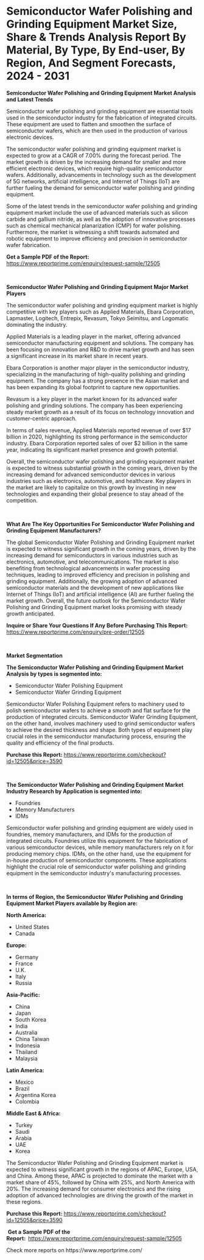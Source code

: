 <p><h1>Semiconductor Wafer Polishing and Grinding Equipment Market Size, Share & Trends Analysis Report By Material, By Type, By End-user, By Region, And Segment Forecasts, 2024 - 2031</h1></p><p><strong>Semiconductor Wafer Polishing and Grinding Equipment Market Analysis and Latest Trends</strong></p>
<p><p>Semiconductor wafer polishing and grinding equipment are essential tools used in the semiconductor industry for the fabrication of integrated circuits. These equipment are used to flatten and smoothen the surface of semiconductor wafers, which are then used in the production of various electronic devices.</p><p>The semiconductor wafer polishing and grinding equipment market is expected to grow at a CAGR of 7.00% during the forecast period. The market growth is driven by the increasing demand for smaller and more efficient electronic devices, which require high-quality semiconductor wafers. Additionally, advancements in technology such as the development of 5G networks, artificial intelligence, and Internet of Things (IoT) are further fueling the demand for semiconductor wafer polishing and grinding equipment.</p><p>Some of the latest trends in the semiconductor wafer polishing and grinding equipment market include the use of advanced materials such as silicon carbide and gallium nitride, as well as the adoption of innovative processes such as chemical mechanical planarization (CMP) for wafer polishing. Furthermore, the market is witnessing a shift towards automated and robotic equipment to improve efficiency and precision in semiconductor wafer fabrication.</p></p>
<p><strong>Get a Sample PDF of the Report:&nbsp;</strong> <a href="https://www.reportprime.com/enquiry/request-sample/12505">https://www.reportprime.com/enquiry/request-sample/12505</a></p>
<p>&nbsp;</p>
<p><strong>Semiconductor Wafer Polishing and Grinding Equipment Major Market Players</strong></p>
<p><p>The semiconductor wafer polishing and grinding equipment market is highly competitive with key players such as Applied Materials, Ebara Corporation, Lapmaster, Logitech, Entrepix, Revasum, Tokyo Seimitsu, and Logomatic dominating the industry.</p><p>Applied Materials is a leading player in the market, offering advanced semiconductor manufacturing equipment and solutions. The company has been focusing on innovation and R&D to drive market growth and has seen a significant increase in its market share in recent years.</p><p>Ebara Corporation is another major player in the semiconductor industry, specializing in the manufacturing of high-quality polishing and grinding equipment. The company has a strong presence in the Asian market and has been expanding its global footprint to capture new opportunities.</p><p>Revasum is a key player in the market known for its advanced wafer polishing and grinding solutions. The company has been experiencing steady market growth as a result of its focus on technology innovation and customer-centric approach.</p><p>In terms of sales revenue, Applied Materials reported revenue of over $17 billion in 2020, highlighting its strong performance in the semiconductor industry. Ebara Corporation reported sales of over $2 billion in the same year, indicating its significant market presence and growth potential.</p><p>Overall, the semiconductor wafer polishing and grinding equipment market is expected to witness substantial growth in the coming years, driven by the increasing demand for advanced semiconductor devices in various industries such as electronics, automotive, and healthcare. Key players in the market are likely to capitalize on this growth by investing in new technologies and expanding their global presence to stay ahead of the competition.</p></p>
<p>&nbsp;</p>
<p><strong>What Are The Key Opportunities For Semiconductor Wafer Polishing and Grinding Equipment Manufacturers?</strong></p>
<p><p>The global Semiconductor Wafer Polishing and Grinding Equipment market is expected to witness significant growth in the coming years, driven by the increasing demand for semiconductors in various industries such as electronics, automotive, and telecommunications. The market is also benefiting from technological advancements in wafer processing techniques, leading to improved efficiency and precision in polishing and grinding equipment. Additionally, the growing adoption of advanced semiconductor materials and the development of new applications like Internet of Things (IoT) and artificial intelligence (AI) are further fueling the market growth. Overall, the future outlook for the Semiconductor Wafer Polishing and Grinding Equipment market looks promising with steady growth anticipated.</p></p>
<p><strong>Inquire or Share Your Questions If Any Before Purchasing This Report:</strong> <a href="https://www.reportprime.com/enquiry/pre-order/12505">https://www.reportprime.com/enquiry/pre-order/12505</a></p>
<p>&nbsp;</p>
<p><strong>Market Segmentation</strong></p>
<p><strong>The Semiconductor Wafer Polishing and Grinding Equipment Market Analysis by types is segmented into:</strong></p>
<p><ul><li>Semiconductor Wafer Polishing Equipment</li><li>Semiconductor Wafer Grinding Equipment</li></ul></p>
<p><p>Semiconductor Wafer Polishing Equipment refers to machinery used to polish semiconductor wafers to achieve a smooth and flat surface for the production of integrated circuits. Semiconductor Wafer Grinding Equipment, on the other hand, involves machinery used to grind semiconductor wafers to achieve the desired thickness and shape. Both types of equipment play crucial roles in the semiconductor manufacturing process, ensuring the quality and efficiency of the final products.</p></p>
<p><strong>Purchase this Report:&nbsp;</strong><a href="https://www.reportprime.com/checkout?id=12505&price=3590">https://www.reportprime.com/checkout?id=12505&price=3590</a></p>
<p>&nbsp;</p>
<p><strong>The Semiconductor Wafer Polishing and Grinding Equipment Market Industry Research by Application is segmented into:</strong></p>
<p><ul><li>Foundries</li><li>Memory Manufacturers</li><li>IDMs</li></ul></p>
<p><p>Semiconductor wafer polishing and grinding equipment are widely used in foundries, memory manufacturers, and IDMs for the production of integrated circuits. Foundries utilize this equipment for the fabrication of various semiconductor devices, while memory manufacturers rely on it for producing memory chips. IDMs, on the other hand, use the equipment for in-house production of semiconductor components. These applications highlight the crucial role of semiconductor wafer polishing and grinding equipment in the semiconductor industry's manufacturing processes.</p></p>
<p>&nbsp;</p>
<p><strong>In terms of Region, the Semiconductor Wafer Polishing and Grinding Equipment Market Players available by Region are:</strong></p>
<p>
    <p> <strong> North America: </strong>
        <ul>
            <li>United States</li>
            <li>Canada</li>
        </ul>
        </p> 
    <p> <strong> Europe: </strong>
        <ul>
            <li>Germany</li>
            <li>France</li>
            <li>U.K.</li>
            <li>Italy</li>
            <li>Russia</li>
        </ul>
        </p> 
    <p> <strong> Asia-Pacific: </strong>
        <ul>
            <li>China</li>
            <li>Japan</li>
            <li>South Korea</li>
            <li>India</li>
            <li>Australia</li>
            <li>China Taiwan</li>
            <li>Indonesia</li>
            <li>Thailand</li>
            <li>Malaysia</li>
        </ul>
        </p> 
    <p> <strong> Latin America: </strong>
        <ul>
            <li>Mexico</li>
            <li>Brazil</li>
            <li>Argentina Korea</li>
            <li>Colombia</li>
        </ul>
        </p> 
    <p> <strong> Middle East & Africa: </strong>
        <ul>
            <li>Turkey</li>
            <li>Saudi</li>
            <li>Arabia</li>
            <li>UAE</li>
            <li>Korea</li>
        </ul>
    </p>
    </p>
<p><p>The Semiconductor Wafer Polishing and Grinding Equipment market is expected to witness significant growth in the regions of APAC, Europe, USA, and China. Among these, APAC is projected to dominate the market with a market share of 45%, followed by China with 25%, and North America with 20%. The increasing demand for consumer electronics and the rising adoption of advanced technologies are driving the growth of the market in these regions.</p></p>
<p><strong>Purchase this Report: </strong><a href="https://www.reportprime.com/checkout?id=12505&price=3590">https://www.reportprime.com/checkout?id=12505&price=3590</a></p>
<p>&nbsp;<strong>Get a Sample PDF of the Report:&nbsp;&nbsp;</strong><a href="https://www.reportprime.com/enquiry/request-sample/12505">https://www.reportprime.com/enquiry/request-sample/12505</a></p>
<p><strong></strong></p>
<p>Check more reports on https://www.reportprime.com/</p>